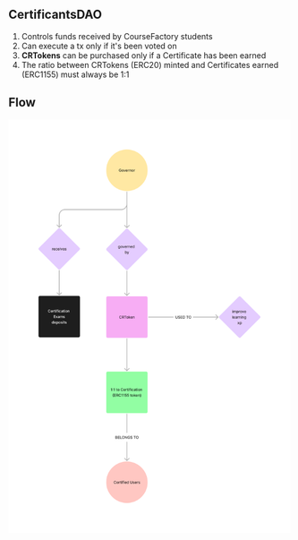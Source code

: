 ## CertificantsDAO

1. Controls funds received by CourseFactory students
2. Can execute a tx only if it's been voted on
3. **CRTokens** can be purchased only if a Certificate has been earned
4. The ratio between CRTokens (ERC20) minted and Certificates earned (ERC1155) must always be 1:1

## Flow

<img src="img/flow_general.png" alt="drawing" width="600"/>

